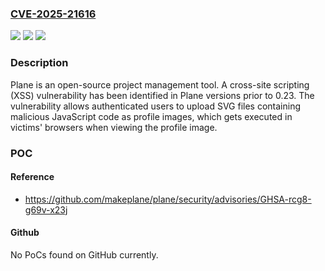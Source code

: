 ### [CVE-2025-21616](https://cve.mitre.org/cgi-bin/cvename.cgi?name=CVE-2025-21616)
![](https://img.shields.io/static/v1?label=Product&message=plane&color=blue)
![](https://img.shields.io/static/v1?label=Version&message=%3D%20%3C%200.23%20&color=brighgreen)
![](https://img.shields.io/static/v1?label=Vulnerability&message=CWE-79%3A%20Improper%20Neutralization%20of%20Input%20During%20Web%20Page%20Generation%20('Cross-site%20Scripting')&color=brighgreen)

### Description

Plane is an open-source project management tool. A cross-site scripting (XSS) vulnerability has been identified in Plane versions prior to 0.23. The vulnerability allows authenticated users to upload SVG files containing malicious JavaScript code as profile images, which gets executed in victims' browsers when viewing the profile image.

### POC

#### Reference
- https://github.com/makeplane/plane/security/advisories/GHSA-rcg8-g69v-x23j

#### Github
No PoCs found on GitHub currently.

